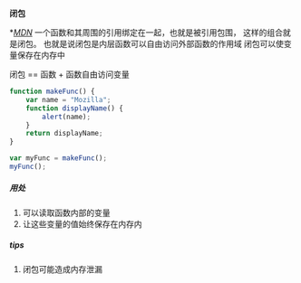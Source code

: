 __闭包__

*_[MDN](https://developer.mozilla.org/zh-CN/docs/Web/JavaScript/Closures#%E9%97%AD%E5%8C%85)_ 一个函数和其周围的引用绑定在一起，也就是被引用包围， 这样的组合就是闭包。 也就是说闭包是内层函数可以自由访问外部函数的作用域 闭包可以使变量保存在内存中

闭包 == 函数 + 函数自由访问变量

``` javascript
function makeFunc() {
    var name = "Mozilla";
    function displayName() {
        alert(name);
    }
    return displayName;
}

var myFunc = makeFunc();
myFunc();

```
##### 用处
1. 可以读取函数内部的变量
2. 让这些变量的值始终保存在内存内
##### tips
1.  闭包可能造成内存泄漏


